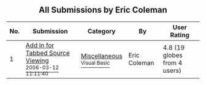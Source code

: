 ﻿<div align="center">

## All Submissions by Eric Coleman

</div>

No.  | Submission | Category | By   | User Rating
---- | ---------- | -------- | ---- | -----------
1 | [Add In for Tabbed Source Viewing<br /><sup>2006-03-12 11:11:40</sup>](https://github.com/Planet-Source-Code/eric-coleman-add-in-for-tabbed-source-viewing__1-64632) | [Miscellaneous<br /><sup>Visual Basic</sup>](../ByCategory/miscellaneous__1-1.md) | Eric Coleman | 4.8 (19 globes from 4 users)
